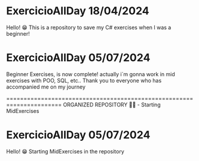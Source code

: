 # ExercicioAllDay 18/04/2024
Hello! 😁 This is a repository to save my C# exercises when I was a beginner!

# ExercicioAllDay 05/07/2024
Beginner Exercises, is now complete! actually i´m gonna work in mid exercises with POO, SQL, etc..
Thank you to everyone who has accompanied me on my journey

======================================================================
ORGANIZED REPOSITORY 🐱‍👤 - Starting MidExercises

# ExercicioAllDay 05/07/2024
Hello! 😁 Starting MidExercises in the repository
